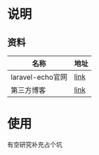 #  说明

>

## 资料

| 名称             | 地址                                                         |
| ---------------- | ------------------------------------------------------------ |
| laravel-echo官网 | [link](https://www.imarc.com/blog/realtime-notifications-with-laravel-echo-server-docker-and-traefik) |
| 第三方博客       | [link](https://www.qianjinyike.com/laravel-%e5%85%ac%e6%9c%89%e5%b9%bf%e6%92%ad/) |

# 使用

有空研究补充占个坑